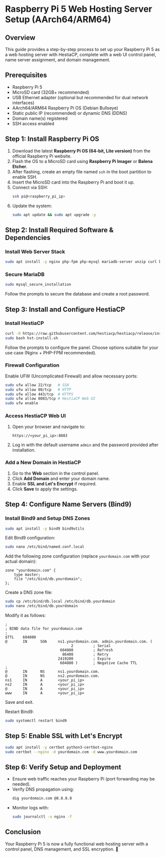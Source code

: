 # Raspberry Pi 5 Web Hosting Server Setup (AArch64/ARM64)

## Overview
This guide provides a step-by-step process to set up your Raspberry Pi 5 as a web hosting server with HestiaCP, complete with a web UI control panel, name server assignment, and domain management.

## Prerequisites
- Raspberry Pi 5
- MicroSD card (32GB+ recommended)
- USB Ethernet adapter (optional but recommended for dual network interfaces)
- AArch64/ARM64 Raspberry Pi OS (Debian Bullseye)
- Static public IP (recommended) or dynamic DNS (DDNS)
- Domain name(s) registered
- SSH access enabled

## Step 1: Install Raspberry Pi OS
1. Download the latest **Raspberry Pi OS (64-bit, Lite version)** from the official Raspberry Pi website.
2. Flash the OS to a MicroSD card using **Raspberry Pi Imager** or **Balena Etcher**.
3. After flashing, create an empty file named `ssh` in the boot partition to enable SSH.
4. Insert the MicroSD card into the Raspberry Pi and boot it up.
5. Connect via SSH:
   ```bash
   ssh pi@<raspberry_pi_ip>
   ```
6. Update the system:
   ```bash
   sudo apt update && sudo apt upgrade -y
   ```

## Step 2: Install Required Software & Dependencies
### Install Web Server Stack
```bash
sudo apt install -y nginx php-fpm php-mysql mariadb-server unzip curl bind9 bind9-utils ufw
```

### Secure MariaDB
```bash
sudo mysql_secure_installation
```
Follow the prompts to secure the database and create a root password.

## Step 3: Install and Configure HestiaCP
### Install HestiaCP
```bash
curl -O https://raw.githubusercontent.com/hestiacp/hestiacp/release/install/hst-install.sh
sudo bash hst-install.sh
```
Follow the prompts to configure the panel. Choose options suitable for your use case (Nginx + PHP-FPM recommended).

### Firewall Configuration
Enable UFW (Uncomplicated Firewall) and allow necessary ports:
```bash
sudo ufw allow 22/tcp   # SSH
sudo ufw allow 80/tcp   # HTTP
sudo ufw allow 443/tcp  # HTTPS
sudo ufw allow 8083/tcp # HestiaCP Web UI
sudo ufw enable
```

### Access HestiaCP Web UI
1. Open your browser and navigate to:
   ```
   https://<your_pi_ip>:8083
   ```
2. Log in with the default username `admin` and the password provided after installation.

### Add a New Domain in HestiaCP
1. Go to the **Web** section in the control panel.
2. Click **Add Domain** and enter your domain name.
3. Enable **SSL and Let's Encrypt** if required.
4. Click **Save** to apply the settings.

## Step 4: Configure Name Servers (Bind9)
### Install Bind9 and Setup DNS Zones
```bash
sudo apt install -y bind9 bind9utils
```

Edit Bind9 configuration:
```bash
sudo nano /etc/bind/named.conf.local
```
Add the following zone configuration (replace `yourdomain.com` with your actual domain):
```
zone "yourdomain.com" {
    type master;
    file "/etc/bind/db.yourdomain";
};
```

Create a DNS zone file:
```bash
sudo cp /etc/bind/db.local /etc/bind/db.yourdomain
sudo nano /etc/bind/db.yourdomain
```
Modify it as follows:
```
;
; BIND data file for yourdomain.com
;
$TTL    604800
@       IN      SOA     ns1.yourdomain.com. admin.yourdomain.com. (
                              2         ; Serial
                         604800         ; Refresh
                          86400         ; Retry
                        2419200         ; Expire
                         604800 )       ; Negative Cache TTL
;
@       IN      NS      ns1.yourdomain.com.
@       IN      NS      ns2.yourdomain.com.
ns1     IN      A       <your_pi_ip>
ns2     IN      A       <your_pi_ip>
@       IN      A       <your_pi_ip>
www     IN      A       <your_pi_ip>
```
Save and exit.

Restart Bind9:
```bash
sudo systemctl restart bind9
```

## Step 5: Enable SSL with Let's Encrypt
```bash
sudo apt install -y certbot python3-certbot-nginx
sudo certbot --nginx -d yourdomain.com -d www.yourdomain.com
```

## Step 6: Verify Setup and Deployment
- Ensure web traffic reaches your Raspberry Pi (port forwarding may be needed).
- Verify DNS propagation using:
  ```bash
  dig yourdomain.com @8.8.8.8
  ```
- Monitor logs with:
  ```bash
  sudo journalctl -u nginx -f
  ```

## Conclusion
Your Raspberry Pi 5 is now a fully functional web hosting server with a control panel, DNS management, and SSL encryption. 🎉

